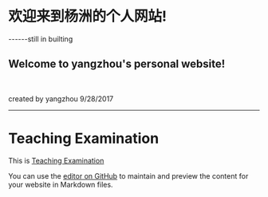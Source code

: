 # 欢迎来到杨洲的个人网站!   

------still in builting

## Welcome to yangzhou's personal website!
    


created by yangzhou 9/28/2017
 


---------------------------------------------------------------



# Teaching Examination
This is [Teaching Examination](http://pan.baidu.com/s/1eRA4m10)


You can use the [editor on GitHub](https://github.com/Mattina/yangzhou/edit/master/README.md) to maintain and preview the content for your website in Markdown files.
